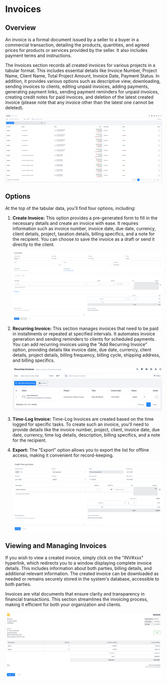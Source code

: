 # Invoices

## Overview

An invoice is a formal document issued by a seller to a buyer in a commercial transaction, detailing the products, quantities, and agreed prices for products or services provided by the seller. It also includes payment terms and instructions.

The Invoices section records all created invoices for various projects in a tabular format. This includes essential details like Invoice Number, Project Name, Client Name, Total Project Amount, Invoice Date, Payment Status. In addition, it provides various options such as descriptive view, downloading, sending invoices to clients, editing unpaid invoices, adding payments, generating payment links, sending payment reminders for unpaid invoices, creating credit notes for paid invoices, and deletion of the latest created invoice (please note that any invoice other than the latest one cannot be deleted).

![uzm7LnmJ5w1AiM8q0YzKENEDJZzFrbqFeQ.png](Invoices/uzm7LnmJ5w1AiM8q0YzKENEDJZzFrbqFeQ.png)

## Options

At the top of the tabular data, you'll find four options, including:

1. **Create Invoice:** This option provides a pre-generated form to fill in the necessary details and create an invoice with ease. It requires information such as invoice number, invoice date, due date, currency, client details, project, taxation details, billing specifics, and a note for the recipient. You can choose to save the invoice as a draft or send it directly to the client.
    
    ![0QMs75webFt604Eu9XT6JgWkJ02X7RAlmA.png](Invoices/0QMs75webFt604Eu9XT6JgWkJ02X7RAlmA.png)
    
2. **Recurring Invoice:** This section manages invoices that need to be paid in installments or repeated at specified intervals. It automates invoice generation and sending reminders to clients for scheduled payments. You can add recurring invoices using the "Add Recurring Invoice" option, providing details like invoice date, due date, currency, client details, project details, billing frequency, billing cycle, shipping address, and billing specifics.
    
    ![f4VtizYP6qG1Y-dvFxF97u5nxzbuD8aaww.png](Invoices/f4VtizYP6qG1Y-dvFxF97u5nxzbuD8aaww.png)
    
3. **Time-Log Invoice:** Time-Log Invoices are created based on the time logged for specific tasks. To create such an invoice, you'll need to provide details like the invoice number, project, client, invoice date, due date, currency, time log details, description, billing specifics, and a note for the recipient.
4. **Export:** The "Export" option allows you to export the list for offline access, making it convenient for record-keeping.
    
    ![E9CWDh7AiiT5SyX87VHE_CNBcHFUvyIXTg.png](Invoices/E9CWDh7AiiT5SyX87VHE_CNBcHFUvyIXTg.png)
    

## Viewing and Managing Invoices

If you wish to view a created invoice, simply click on the "INV#xxx" hyperlink, which redirects you to a window displaying complete invoice details. This includes information about both parties, billing details, and additional relevant information. The created invoice can be downloaded as needed or remains securely stored in the system's database, accessible to both parties.

Invoices are vital documents that ensure clarity and transparency in financial transactions. This section streamlines the invoicing process, making it efficient for both your organization and clients.

![v7iUK-AfE6PtFMTexAeIwr8SabGfUWGqSA.png](Invoices/v7iUK-AfE6PtFMTexAeIwr8SabGfUWGqSA.png)
